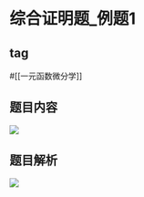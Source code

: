 # 综合证明题_例题1
## tag
#[[一元函数微分学]]
## 题目内容
![](https://rgdz-img.oss-cn-hangzhou.aliyuncs.com/img/20211102110835.png)

## 题目解析
![](https://rgdz-img.oss-cn-hangzhou.aliyuncs.com/img/20211102111225.png)
